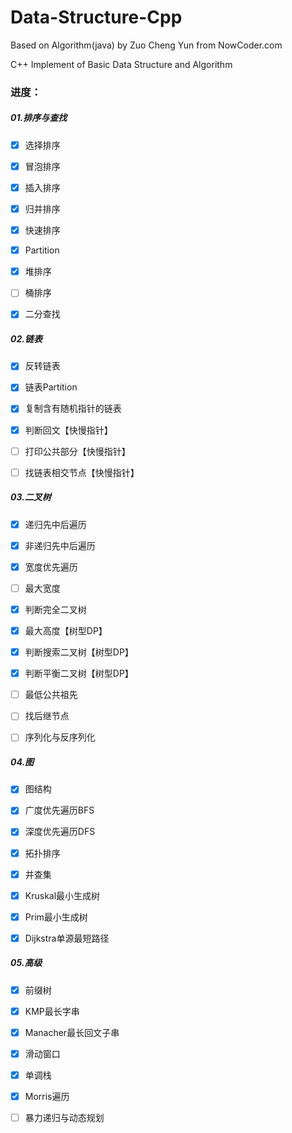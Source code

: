 # Data-Structure-Cpp
Based on Algorithm(java) by Zuo Cheng Yun from NowCoder.com

C++ Implement of Basic Data Structure and Algorithm



### 进度：

##### 01.排序与查找

- [X] 选择排序

- [X] 冒泡排序

- [X] 插入排序

- [X] 归并排序

- [X] 快速排序

- [X] Partition

- [X] 堆排序

- [ ] 桶排序

- [X] 二分查找

##### 02.链表

- [X] 反转链表

- [X] 链表Partition

- [X] 复制含有随机指针的链表

- [X] 判断回文【快慢指针】

- [ ] 打印公共部分【快慢指针】

- [ ] 找链表相交节点【快慢指针】

##### 03.二叉树

- [X] 递归先中后遍历

- [X] 非递归先中后遍历

- [X] 宽度优先遍历

- [ ] 最大宽度

- [X] 判断完全二叉树

- [X] 最大高度【树型DP】

- [X] 判断搜索二叉树【树型DP】

- [X] 判断平衡二叉树【树型DP】

- [ ] 最低公共祖先

- [ ] 找后继节点

- [ ] 序列化与反序列化

##### 04.图

- [X] 图结构

- [X] 广度优先遍历BFS

- [X] 深度优先遍历DFS

- [X] 拓扑排序

- [X] 并查集

- [X] Kruskal最小生成树

- [X] Prim最小生成树

- [X] Dijkstra单源最短路径

##### 05.高级

- [X] 前缀树

- [X] KMP最长字串

- [X] Manacher最长回文子串

- [X] 滑动窗口

- [X] 单调栈

- [X] Morris遍历

- [ ] 暴力递归与动态规划